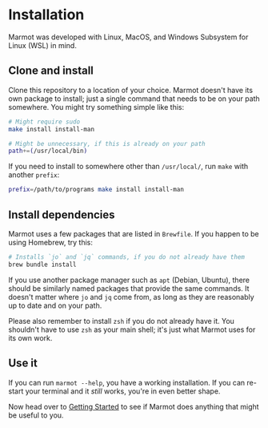 # Installation

Marmot was developed with Linux, MacOS, and Windows Subsystem for Linux (WSL) in mind.

## Clone and install

Clone this repository to a location of your choice.  Marmot doesn't have its own package to install;
just a single command that needs to be on your path somewhere.  You might try something simple like
this:

```sh
# Might require sudo
make install install-man

# Might be unnecessary, if this is already on your path
path+=(/usr/local/bin)
```

If you need to install to somewhere other than `/usr/local/`, run `make` with another `prefix`:

```sh
prefix=/path/to/programs make install install-man
```

## Install dependencies

Marmot uses a few packages that are listed in `Brewfile`.  If you happen to be using Homebrew, try
this:

```sh
# Installs `jo` and `jq` commands, if you do not already have them
brew bundle install
```

If you use another package manager such as `apt` (Debian, Ubuntu), there should be similarly named
packages that provide the same commands.  It doesn't matter where `jo` and `jq` come from, as long
as they are reasonably up to date and on your path.

Please also remember to install `zsh` if you do not already have it.  You shouldn't have to use
`zsh` as your main shell; it's just what Marmot uses for its own work.

## Use it

If you can run `marmot --help`, you have a working installation.  If you can re-start your terminal
and it _still_ works, you're in even better shape.

Now head over to [Getting Started](./getting-started.md) to see if Marmot does anything that
might be useful to you.
